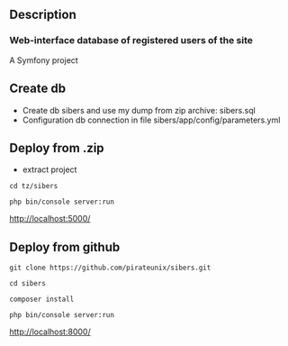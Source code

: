 ## Description
### Web-interface database of registered users of the site
A Symfony project

## Create db
+ Create db sibers and use my dump from zip archive: sibers.sql
+ Configuration db connection in file sibers/app/config/parameters.yml

## Deploy from .zip
+ extract project

```cd tz/sibers```

```php bin/console server:run```

[http://localhost:5000/](http://localhost:5000/)

## Deploy from github

```git clone https://github.com/pirateunix/sibers.git```

```cd sibers```

```composer install```

```php bin/console server:run```

[http://localhost:8000/](http://localhost:8000/)




